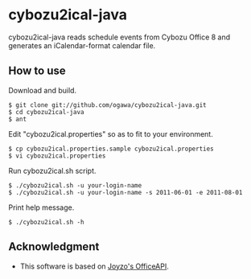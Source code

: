 cybozu2ical-java
================

cybozu2ical-java reads schedule events from Cybozu Office 8 and generates an iCalendar-format calendar file.

How to use
----------

Download and build.

    $ git clone git://github.com/ogawa/cybozu2ical-java.git
    $ cd cybozu2ical-java
    $ ant

Edit "cybozu2ical.properties" so as to fit to your environment.

    $ cp cybozu2ical.properties.sample cybozu2ical.properties
    $ vi cybozu2ical.properties

Run cybozu2ical.sh script.

    $ ./cybozu2ical.sh -u your-login-name
    $ ./cybozu2ical.sh -u your-login-name -s 2011-06-01 -e 2011-08-01

Print help message.

    $ ./cybozu2ical.sh -h

Acknowledgment
--------------

* This software is based on [Joyzo's OfficeAPI](https://www.facebook.com/joyzojp?sk=app_208195102528120).
